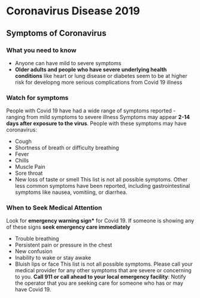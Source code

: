 # Coronavirus Disease 2019
## Symptoms of Coronavirus
### What you need to know
- Anyone can have mild to severe symptoms
- **Older adults and people who have severe underlying health conditions** like heart or lung disease or diabetes seem to be at higher risk for developng more serious complications from Covid 19 illness
### Watch for symptoms
People with Covid 19 have had a wide range of symptoms reported - ranging from mild symptoms to severe illness
Symptoms may appear **2-14 days after exposure to the virus**. People with these symptoms may have coronavirus:
- Cough
- Shortness of breath or difficulty breathing
- Fever
- Chills
- Muscle Pain
- Sore throat
- New loss of taste or smell
This list is not all possible symptoms. Other less common symptoms have been reported, including gastrointestinal symptoms like nausea, vomitiing, or diarrhea.
### When to Seek Medical Attention
Look for **emergency warning sign\*** for Covid 19. If someone is showing any of these signs **seek emergency care immediately**
- Trouble breathing
- Persistent pain or pressure in the chest
- New confusion
- Inability to wake or stay awake
- Bluish lips or face
This list is not all possible symptoms. Please call your medical provider for any other symptoms that are severe or concerning to you.
**Call 911 or call ahead to your local emergency facility**: Notify the operator that you are seeking care for someone who has or may have Covid 19.
